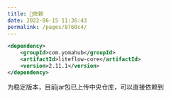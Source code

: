 ```yaml
---
title: 🧬依赖
date: 2022-06-15 11:36:43
permalink: /pages/8760c4/
---
```


```xml
<dependency>
	<groupId>com.yomahub</groupId>
    <artifactId>liteflow-core</artifactId>
	<version>2.11.1</version>
</dependency>
```
为稳定版本，目前jar包已上传中央仓库，可以直接依赖到